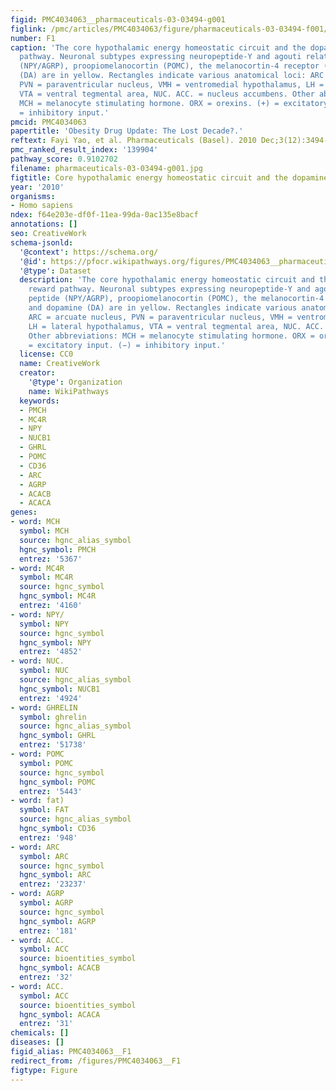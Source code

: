 ```yaml
---
figid: PMC4034063__pharmaceuticals-03-03494-g001
figlink: /pmc/articles/PMC4034063/figure/pharmaceuticals-03-03494-f001/
number: F1
caption: 'The core hypothalamic energy homeostatic circuit and the dopamine reward
  pathway. Neuronal subtypes expressing neuropeptide-Y and agouti related peptide
  (NPY/AGRP), proopiomelanocortin (POMC), the melanocortin-4 receptor (MC4R) and dopamine
  (DA) are in yellow. Rectangles indicate various anatomical loci: ARC = arcuate nucleus,
  PVN = paraventricular nucleus, VMH = ventromedial hypothalamus, LH = lateral hypothalamus,
  VTA = ventral tegmental area, NUC. ACC. = nucleus accumbens. Other abbreviations:
  MCH = melanocyte stimulating hormone. ORX = orexins. (+) = excitatory input. (−)
  = inhibitory input.'
pmcid: PMC4034063
papertitle: 'Obesity Drug Update: The Lost Decade?.'
reftext: Fayi Yao, et al. Pharmaceuticals (Basel). 2010 Dec;3(12):3494-3521.
pmc_ranked_result_index: '139904'
pathway_score: 0.9102702
filename: pharmaceuticals-03-03494-g001.jpg
figtitle: Core hypothalamic energy homeostatic circuit and the dopamine reward pathway
year: '2010'
organisms:
- Homo sapiens
ndex: f64e203e-df0f-11ea-99da-0ac135e8bacf
annotations: []
seo: CreativeWork
schema-jsonld:
  '@context': https://schema.org/
  '@id': https://pfocr.wikipathways.org/figures/PMC4034063__pharmaceuticals-03-03494-g001.html
  '@type': Dataset
  description: 'The core hypothalamic energy homeostatic circuit and the dopamine
    reward pathway. Neuronal subtypes expressing neuropeptide-Y and agouti related
    peptide (NPY/AGRP), proopiomelanocortin (POMC), the melanocortin-4 receptor (MC4R)
    and dopamine (DA) are in yellow. Rectangles indicate various anatomical loci:
    ARC = arcuate nucleus, PVN = paraventricular nucleus, VMH = ventromedial hypothalamus,
    LH = lateral hypothalamus, VTA = ventral tegmental area, NUC. ACC. = nucleus accumbens.
    Other abbreviations: MCH = melanocyte stimulating hormone. ORX = orexins. (+)
    = excitatory input. (−) = inhibitory input.'
  license: CC0
  name: CreativeWork
  creator:
    '@type': Organization
    name: WikiPathways
  keywords:
  - PMCH
  - MC4R
  - NPY
  - NUCB1
  - GHRL
  - POMC
  - CD36
  - ARC
  - AGRP
  - ACACB
  - ACACA
genes:
- word: MCH
  symbol: MCH
  source: hgnc_alias_symbol
  hgnc_symbol: PMCH
  entrez: '5367'
- word: MC4R
  symbol: MC4R
  source: hgnc_symbol
  hgnc_symbol: MC4R
  entrez: '4160'
- word: NPY/
  symbol: NPY
  source: hgnc_symbol
  hgnc_symbol: NPY
  entrez: '4852'
- word: NUC.
  symbol: NUC
  source: hgnc_alias_symbol
  hgnc_symbol: NUCB1
  entrez: '4924'
- word: GHRELIN
  symbol: ghrelin
  source: hgnc_alias_symbol
  hgnc_symbol: GHRL
  entrez: '51738'
- word: POMC
  symbol: POMC
  source: hgnc_symbol
  hgnc_symbol: POMC
  entrez: '5443'
- word: fat)
  symbol: FAT
  source: hgnc_alias_symbol
  hgnc_symbol: CD36
  entrez: '948'
- word: ARC
  symbol: ARC
  source: hgnc_symbol
  hgnc_symbol: ARC
  entrez: '23237'
- word: AGRP
  symbol: AGRP
  source: hgnc_symbol
  hgnc_symbol: AGRP
  entrez: '181'
- word: ACC.
  symbol: ACC
  source: bioentities_symbol
  hgnc_symbol: ACACB
  entrez: '32'
- word: ACC.
  symbol: ACC
  source: bioentities_symbol
  hgnc_symbol: ACACA
  entrez: '31'
chemicals: []
diseases: []
figid_alias: PMC4034063__F1
redirect_from: /figures/PMC4034063__F1
figtype: Figure
---
```

